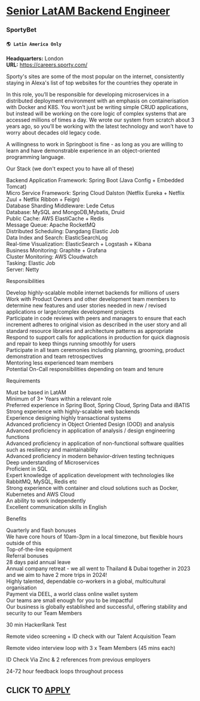 # [Senior LatAM Backend Engineer](https://www.remotewlb.com/apply/senior-latam-backend-engineer)  
### SportyBet  
#### `🌎 Latin America Only`  

**Headquarters:** London  
**URL:** https://careers.sporty.com/

Sporty's sites are some of the most popular on the internet, consistently staying in Alexa's list of top websites for the countries they operate in  
  
In this role, you’ll be responsible for developing microservices in a distributed deployment environment with an emphasis on containerisation with Docker and K8S. You won’t just be writing simple CRUD applications, but instead will be working on the core logic of complex systems that are accessed millions of times a day. We wrote our system from scratch about 3 years ago, so you’ll be working with the latest technology and won’t have to worry about decades old legacy code.  
  
A willingness to work in Springboot is fine - as long as you are willing to learn and have demonstrable experience in an object-oriented programming language.  
  
Our Stack (we don't expect you to have all of these)  
  
Backend Application Framework: Spring Boot (Java Config + Embedded Tomcat)  
Micro Service Framework: Spring Cloud Dalston (Netflix Eureka + Netflix Zuul + Netflix Ribbon + Feign)  
Database Sharding Middleware: Lede Cetus  
Database: MySQL and MongoDB,Mybatis, Druid  
Public Cache: AWS ElastiCache + Redis  
Message Queue: Apache RocketMQ  
Distributed Scheduling: Dangdang Elastic Job  
Data Index and Search: ElasticSearchLog  
Real-time Visualization: ElasticSearch + Logstash + Kibana  
Business Monitoring: Graphite + Grafana  
Cluster Monitoring: AWS Cloudwatch  
Tasking: Elastic Job  
Server: Netty  
  
Responsibilities  
  
Develop highly-scalable mobile internet backends for millions of users  
Work with Product Owners and other development team members to determine new features and user stories needed in new / revised applications or large/complex development projects  
Participate in code reviews with peers and managers to ensure that each increment adheres to original vision as described in the user story and all standard resource libraries and architecture patterns as appropriate  
Respond to support calls for applications in production for quick diagnosis and repair to keep things running smoothly for users  
Participate in all team ceremonies including planning, grooming, product demonstration and team retrospectives  
Mentoring less experienced team members  
Potential On-Call responsibilities depending on team and tenure  
  
Requirements  
  
Must be based in LatAM  
Minimum of 3+ Years within a relevant role  
Preferred experience in Spring Boot, Spring Cloud, Spring Data and iBATIS  
Strong experience with highly-scalable web backends  
Experience designing highly transactional systems  
Advanced proficiency in Object Oriented Design (OOD) and analysis  
Advanced proficiency in application of analysis / design engineering functions  
Advanced proficiency in application of non-functional software qualities such as resiliency and maintainability  
Advanced proficiency in modern behavior-driven testing techniques  
Deep understanding of Microservices  
Proficient in SQL  
Expert knowledge of application development with technologies like RabbitMQ, MySQL, Redis etc  
Strong experience with container and cloud solutions such as Docker, Kubernetes and AWS Cloud  
An ability to work independently  
Excellent communication skills in English  
  
Benefits  
  
Quarterly and flash bonuses  
We have core hours of 10am-3pm in a local timezone, but flexible hours outside of this  
Top-of-the-line equipment  
Referral bonuses  
28 days paid annual leave  
Annual company retreat - we all went to Thailand & Dubai together in 2023 and we aim to have 2 more trips in 2024!  
Highly talented, dependable co-workers in a global, multicultural organisation  
Payment via DEEL, a world class online wallet system  
Our teams are small enough for you to be impactful  
Our business is globally established and successful, offering stability and security to our Team Members  
  
30 min HackerRank Test

Remote video screening + ID check with our Talent Acquisition Team

Remote video interview loop with 3 x Team Members (45 mins each)

ID Check Via Zinc & 2 references from previous employers

24-72 hour feedback loops throughout process

  
## CLICK TO [APPLY](https://www.remotewlb.com/apply/senior-latam-backend-engineer)

